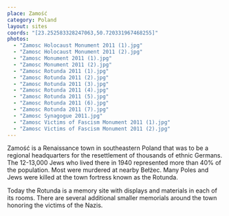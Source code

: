 ```yaml
---
place: Zamość
category: Poland
layout: sites
coords: "[23.252583328247063,50.720331967468255]"
photos:
  - "Zamosc Holocaust Monument 2011 (1).jpg"
  - "Zamosc Holocaust Monument 2011 (2).jpg"
  - "Zamosc Monument 2011 (1).jpg"
  - "Zamosc Monument 2011 (2).jpg"
  - "Zamosc Rotunda 2011 (1).jpg"
  - "Zamosc Rotunda 2011 (2).jpg"
  - "Zamosc Rotunda 2011 (3).jpg"
  - "Zamosc Rotunda 2011 (4).jpg"
  - "Zamosc Rotunda 2011 (5).jpg"
  - "Zamosc Rotunda 2011 (6).jpg"
  - "Zamosc Rotunda 2011 (7).jpg"
  - "Zamosc Synagogue 2011.jpg"
  - "Zamosc Victims of Fascism Monument 2011 (1).jpg"
  - "Zamosc Victims of Fascism Monument 2011 (2).jpg"
---
```

Zamość is a Renaissance town in southeastern Poland that was to be a regional headquarters for the resettlement of thousands of ethnic Germans. The 12-13,000 Jews who lived there in 1940 represented more than 40% of the population. Most were murdered at nearby Bełżec. Many Poles and Jews were killed at the town fortress known as the Rotunda.

Today the Rotunda is a memory site with displays and materials in each of its rooms. There are several additional smaller memorials around the town honoring the victims of the Nazis.
